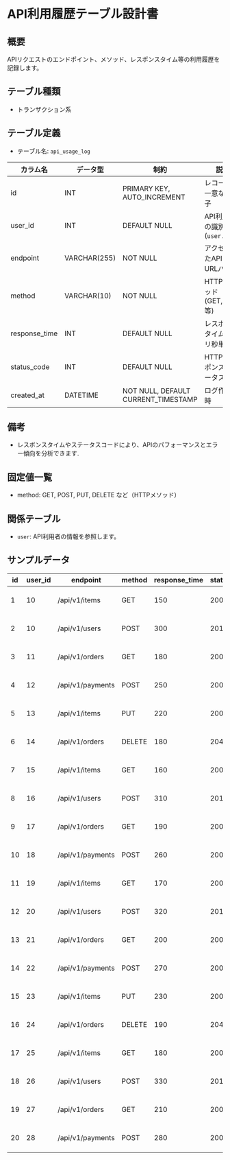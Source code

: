 # API利用履歴テーブル設計書

## 概要
APIリクエストのエンドポイント、メソッド、レスポンスタイム等の利用履歴を記録します。

## テーブル種類
- トランザクション系

## テーブル定義
- テーブル名: `api_usage_log`

| カラム名      | データ型      | 制約                              | 説明                                        |
|---------------|---------------|-----------------------------------|---------------------------------------------|
| id            | INT           | PRIMARY KEY, AUTO_INCREMENT       | レコードの一意な識別子                       |
| user_id       | INT           | DEFAULT NULL                      | API利用者の識別子 (`user.id`)                |
| endpoint      | VARCHAR(255)  | NOT NULL                          | アクセスしたAPIのURLパス                     |
| method        | VARCHAR(10)   | NOT NULL                          | HTTPメソッド (GET,POST等)                    |
| response_time | INT           | DEFAULT NULL                      | レスポンスタイム（ミリ秒単位）                |
| status_code   | INT           | DEFAULT NULL                      | HTTPレスポンスステータス                     |
| created_at    | DATETIME      | NOT NULL, DEFAULT CURRENT_TIMESTAMP | ログ作成日時                               |

## 備考
- レスポンスタイムやステータスコードにより、APIのパフォーマンスとエラー傾向を分析できます.

## 固定値一覧
- method: GET, POST, PUT, DELETE など（HTTPメソッド）

## 関係テーブル
- `user`: API利用者の情報を参照します。

## サンプルデータ

| id | user_id | endpoint         | method | response_time | status_code | created_at           |
|----|---------|------------------|--------|---------------|-------------|----------------------|
| 1  | 10      | /api/v1/items    | GET    | 150           | 200         | 2023-10-01 00:00:00  |
| 2  | 10      | /api/v1/users    | POST   | 300           | 201         | 2023-11-05 00:00:00  |
| 3  | 11      | /api/v1/orders   | GET    | 180           | 200         | 2023-12-01 00:00:00  |
| 4  | 12      | /api/v1/payments | POST   | 250           | 200         | 2023-12-15 00:00:00  |
| 5  | 13      | /api/v1/items    | PUT    | 220           | 200         | 2023-12-20 00:00:00  |
| 6  | 14      | /api/v1/orders   | DELETE | 180           | 204         | 2023-12-25 00:00:00  |
| 7  | 15      | /api/v1/items    | GET    | 160           | 200         | 2023-12-30 00:00:00  |
| 8  | 16      | /api/v1/users    | POST   | 310           | 201         | 2024-01-05 00:00:00  |
| 9  | 17      | /api/v1/orders   | GET    | 190           | 200         | 2024-01-10 00:00:00  |
| 10 | 18      | /api/v1/payments | POST   | 260           | 200         | 2024-01-15 00:00:00  |
| 11 | 19      | /api/v1/items    | GET    | 170           | 200         | 2024-01-20 00:00:00  |
| 12 | 20      | /api/v1/users    | POST   | 320           | 201         | 2024-01-25 00:00:00  |
| 13 | 21      | /api/v1/orders   | GET    | 200           | 200         | 2024-01-30 00:00:00  |
| 14 | 22      | /api/v1/payments | POST   | 270           | 200         | 2024-02-05 00:00:00  |
| 15 | 23      | /api/v1/items    | PUT    | 230           | 200         | 2024-02-10 00:00:00  |
| 16 | 24      | /api/v1/orders   | DELETE | 190           | 204         | 2024-02-15 00:00:00  |
| 17 | 25      | /api/v1/items    | GET    | 180           | 200         | 2024-02-20 00:00:00  |
| 18 | 26      | /api/v1/users    | POST   | 330           | 201         | 2024-02-25 00:00:00  |
| 19 | 27      | /api/v1/orders   | GET    | 210           | 200         | 2024-03-01 00:00:00  |
| 20 | 28      | /api/v1/payments | POST   | 280           | 200         | 2024-03-05 00:00:00  |
